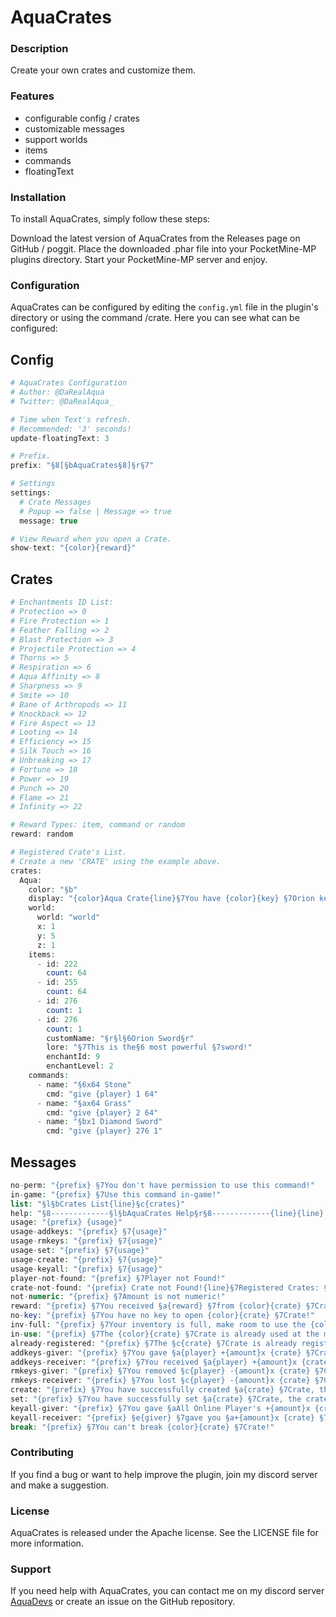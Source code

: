 # AquaCrates
### Description
Create your own crates and customize them. 

### Features
- configurable config / crates
- customizable messages
- support worlds
- items
- commands
- floatingText

### Installation
To install AquaCrates, simply follow these steps:

Download the latest version of AquaCrates from the Releases page on GitHub / poggit.
Place the downloaded .phar file into your PocketMine-MP plugins directory.
Start your PocketMine-MP server and enjoy.

### Configuration
AquaCrates can be configured by editing the ``config.yml`` file in the plugin's directory or using the command /crate. Here you can see what can be configured:
## Config
```php
# AquaCrates Configuration
# Author: @DaRealAqua
# Twitter: @DaRealAqua_

# Time when Text's refresh.
# Recommended: '3' seconds!
update-floatingText: 3

# Prefix.
prefix: "§8[§bAquaCrates§8]§r§7"

# Settings
settings:
  # Crate Messages
  # Popup => false | Message => true
  message: true

# View Reward when you open a Crate.
show-text: "{color}{reward}"
```
## Crates
```php
# Enchantments ID List:
# Protection => 0
# Fire Protection => 1
# Feather Falling => 2
# Blast Protection => 3
# Projectile Protection => 4
# Thorns => 5
# Respiration => 6
# Aqua Affinity => 8
# Sharpness => 9
# Smite => 10
# Bane of Arthropods => 11
# Knockback => 12
# Fire Aspect => 13
# Looting => 14
# Efficiency => 15
# Silk Touch => 16
# Unbreaking => 17
# Fortune => 18
# Power => 19
# Punch => 20
# Flame => 21
# Infinity => 22

# Reward Types: item, command or random
reward: random

# Registered Crate's List.
# Create a new 'CRATE' using the example above.
crates:
  Aqua:
    color: "§b"
    display: "{color}Aqua Crate{line}§7You have {color}{key} §7Orion keys"
    world:
      world: "world"
      x: 1
      y: 5
      z: 1
    items:
      - id: 222
        count: 64
      - id: 255
        count: 64
      - id: 276
        count: 1
      - id: 276
        count: 1
        customName: "§r§l§6Orion Sword§r"
        lore: "§7This is the§6 most powerful §7sword!"
        enchantId: 9
        enchantLevel: 2
    commands:
      - name: "§6x64 Stone"
        cmd: "give {player} 1 64"
      - name: "§ax64 Grass"
        cmd: "give {player} 2 64"
      - name: "§bx1 Diamond Sword"
        cmd: "give {player} 276 1"
```
## Messages
```php
no-perm: "{prefix} §7You don't have permission to use this command!"
in-game: "{prefix} §7Use this command in-game!"
list: "§l§bCrates List{line}§c{crates}"
help: "§8-------------§l§bAquaCrates Help§r§8-------------{line}{line} §e- {usageAdd}{line} §e- {usageRemove}{line} §e- {usageSet}{line} §e- {usageCreate}{line} §e- {usageKeyAll}{line}{line}§8-------------§l§bAquaCrates Help§r§8-------------"
usage: "{prefix} {usage}"
usage-addkeys: "{prefix} §7{usage}"
usage-rmkeys: "{prefix} §7{usage}"
usage-set: "{prefix} §7{usage}"
usage-create: "{prefix} §7{usage}"
usage-keyall: "{prefix} §7{usage}"
player-not-found: "{prefix} §7Player not Found!"
crate-not-found: "{prefix} Crate not Found!{line}§7Registered Crates: §a{crates}"
not-numeric: "{prefix} §7Amount is not numeric!"
reward: "{prefix} §7You received §a{reward} §7from {color}{crate} §7Crate."
no-key: "{prefix} §7You have no key to open {color}{crate} §7Crate!"
inv-full: "{prefix} §7Your inventory is full, make room to use the {color}{crate} §7Crate!"
in-use: "{prefix} §7The {color}{crate} §7Crate is already used at the moment!"
already-registered: "{prefix} §7The §c{crate} §7Crate is already registered!"
addkeys-giver: "{prefix} §7You gave §a{player} +{amount}x {crate} §7Crate Keys."
addkeys-receiver: "{prefix} §7You received §a{player} +{amount}x {crate} §7Crate Keys."
rmkeys-giver: "{prefix} §7You removed §c{player} -{amount}x {crate} §7Crate Keys."
rmkeys-receiver: "{prefix} §7You lost §c{player} -{amount}x {crate} §7Crate Keys."
create: "{prefix} §7You have successfully created §a{crate} §7Crate, the crate was spawned at X: §a{x}§7, Y: §a{y}§7, Z: §a{z}§7."
set: "{prefix} §7You have successfully set §a{crate} §7Crate, the crate was spawned at X: §a{x}§7, Y: §a{y}§7, Z: §a{z}§7.{line}§cRestart the Server!"
keyall-giver: "{prefix} §7You gave §aAll Online Player's +{amount}x {crate} §7Crate Keys."
keyall-receiver: "{prefix} §e{giver} §7gave you §a+{amount}x {crate} §7Crate Keys."
break: "{prefix} §7You can't break {color}{crate} §7Crate!"
```
### Contributing
If you find a bug or want to help improve the plugin, join my discord server and make a suggestion.

### License
AquaCrates is released under the Apache license. See the LICENSE file for more information.

### Support
If you need help with AquaCrates, you can contact me on my discord server [AquaDevs](https://discord.gg/VFFzjceP6E) or create an issue on the GitHub repository.
